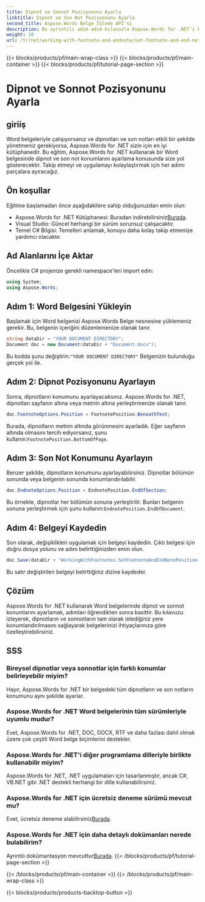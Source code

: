 ```yaml
---
title: Dipnot ve Sonnot Pozisyonunu Ayarla
linktitle: Dipnot ve Son Not Pozisyonunu Ayarla
second_title: Aspose.Words Belge İşleme API'si
description: Bu ayrıntılı adım adım kılavuzla Aspose.Words for .NET'i kullanarak Word belgelerinde dipnot ve sonnot konumlarının nasıl ayarlanacağını öğrenin.
weight: 10
url: /tr/net/working-with-footnote-and-endnote/set-footnote-and-end-note-position/
---
```


{{< blocks/products/pf/main-wrap-class >}}
{{< blocks/products/pf/main-container >}}
{{< blocks/products/pf/tutorial-page-section >}}

# Dipnot ve Sonnot Pozisyonunu Ayarla

## giriiş

Word belgeleriyle çalışıyorsanız ve dipnotları ve son notları etkili bir şekilde yönetmeniz gerekiyorsa, Aspose.Words for .NET sizin için en iyi kütüphanedir. Bu eğitim, Aspose.Words for .NET kullanarak bir Word belgesinde dipnot ve son not konumlarını ayarlama konusunda size yol gösterecektir. Takip etmeyi ve uygulamayı kolaylaştırmak için her adımı parçalara ayıracağız.

## Ön koşullar

Eğitime başlamadan önce aşağıdakilere sahip olduğunuzdan emin olun:

-  Aspose.Words for .NET Kütüphanesi: Buradan indirebilirsiniz[Burada](https://releases.aspose.com/words/net/).
- Visual Studio: Güncel herhangi bir sürüm sorunsuz çalışacaktır.
- Temel C# Bilgisi: Temelleri anlamak, konuyu daha kolay takip etmenize yardımcı olacaktır.

## Ad Alanlarını İçe Aktar

Öncelikle C# projenize gerekli namespace'leri import edin:

```csharp
using System;
using Aspose.Words;
```

## Adım 1: Word Belgesini Yükleyin

Başlamak için Word belgenizi Aspose.Words Belge nesnesine yüklemeniz gerekir. Bu, belgenin içeriğini düzenlemenize olanak tanır.

```csharp
string dataDir = "YOUR DOCUMENT DIRECTORY";
Document doc = new Document(dataDir + "Document.docx");
```

Bu kodda şunu değiştirin:`"YOUR DOCUMENT DIRECTORY"` Belgenizin bulunduğu gerçek yol ile.

## Adım 2: Dipnot Pozisyonunu Ayarlayın

Sonra, dipnotların konumunu ayarlayacaksınız. Aspose.Words for .NET, dipnotları sayfanın altına veya metnin altına yerleştirmenize olanak tanır.

```csharp
doc.FootnoteOptions.Position = FootnotePosition.BeneathText;
```

 Burada, dipnotların metnin altında görünmesini ayarladık. Eğer sayfanın altında olmasını tercih ediyorsanız, şunu kullanın:`FootnotePosition.BottomOfPage`.

## Adım 3: Son Not Konumunu Ayarlayın

Benzer şekilde, dipnotların konumunu ayarlayabilirsiniz. Dipnotlar bölümün sonunda veya belgenin sonunda konumlandırılabilir.

```csharp
doc.EndnoteOptions.Position = EndnotePosition.EndOfSection;
```

 Bu örnekte, dipnotlar her bölümün sonuna yerleştirilir. Bunları belgenin sonuna yerleştirmek için şunu kullanın:`EndnotePosition.EndOfDocument`.

## Adım 4: Belgeyi Kaydedin

Son olarak, değişiklikleri uygulamak için belgeyi kaydedin. Çıktı belgesi için doğru dosya yolunu ve adını belirttiğinizden emin olun.

```csharp
doc.Save(dataDir + "WorkingWithFootnotes.SetFootnoteAndEndNotePosition.docx");
```

Bu satır değiştirilen belgeyi belirttiğiniz dizine kaydeder.

## Çözüm

Aspose.Words for .NET kullanarak Word belgelerinde dipnot ve sonnot konumlarını ayarlamak, adımları öğrendikten sonra basittir. Bu kılavuzu izleyerek, dipnotların ve sonnotların tam olarak istediğiniz yere konumlandırılmasını sağlayarak belgelerinizi ihtiyaçlarınıza göre özelleştirebilirsiniz.

## SSS

### Bireysel dipnotlar veya sonnotlar için farklı konumlar belirleyebilir miyim?

Hayır, Aspose.Words for .NET bir belgedeki tüm dipnotların ve son notların konumunu aynı şekilde ayarlar.

### Aspose.Words for .NET Word belgelerinin tüm sürümleriyle uyumlu mudur?

Evet, Aspose.Words for .NET, DOC, DOCX, RTF ve daha fazlası dahil olmak üzere çok çeşitli Word belge biçimlerini destekler.

### Aspose.Words for .NET'i diğer programlama dilleriyle birlikte kullanabilir miyim?

Aspose.Words for .NET, .NET uygulamaları için tasarlanmıştır, ancak C#, VB.NET gibi .NET destekli herhangi bir dille kullanabilirsiniz.

### Aspose.Words for .NET için ücretsiz deneme sürümü mevcut mu?

 Evet, ücretsiz deneme alabilirsiniz[Burada](https://releases.aspose.com/).

### Aspose.Words for .NET için daha detaylı dokümanları nerede bulabilirim?

 Ayrıntılı dokümantasyon mevcuttur[Burada](https://reference.aspose.com/words/net/).
{{< /blocks/products/pf/tutorial-page-section >}}

{{< /blocks/products/pf/main-container >}}
{{< /blocks/products/pf/main-wrap-class >}}

{{< blocks/products/products-backtop-button >}}
